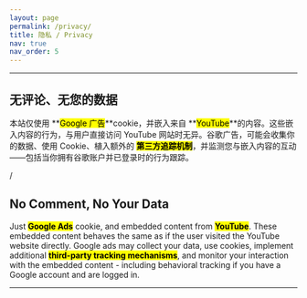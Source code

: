 ```yaml
---
layout: page
permalink: /privacy/
title: 隐私 / Privacy
nav: true
nav_order: 5
---
```


---

## 无评论、无您的数据

本站仅使用 **<mark>Google 广告</mark>**cookie，并嵌入来自 **<mark>YouTube</mark>**的内容。这些嵌入内容的行为，与用户直接访问 YouTube 网站时无异。谷歌广告，可能会收集你的数据、使用 Cookie、植入额外的 **<mark>第三方追踪机制</mark>**，并监测您与嵌入内容的互动——包括当你拥有谷歌账户并已登录时的行为跟踪。

/

## No Comment, No Your Data

Just **<mark>Google Ads</mark>** cookie, and embedded content from **<mark>YouTube</mark>**. These embedded content behaves the same as if the user visited the YouTube website directly. Google ads may collect your data, use cookies, implement additional **<mark>third-party tracking mechanisms</mark>**, and monitor your interaction with the embedded content - including behavioral tracking if you have a Google account and are logged in.

---
